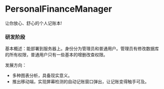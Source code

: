 # PersonalFinanceManager
让你放心、舒心的个人记账本!

### 研发阶段
基本概述：能部署到服务器上。身份分为管理员和普通用户。管理员有修改数据库的所有权限，普通用户只有一些基本的增删改查权限。

发展方向：
- 多种图表分析，具备现实意义。
- 推出移动端，实现屏幕检测的自动记账窗口弹出，让记账变得触手可及。
